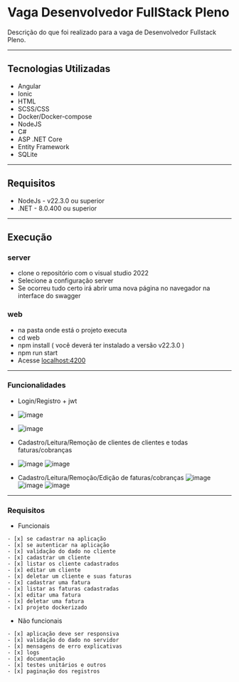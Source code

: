 # Vaga Desenvolvedor FullStack Pleno
Descrição do que foi realizado para a vaga de Desenvolvedor Fullstack Pleno.

---

## Tecnologias Utilizadas
- Angular
- Ionic
- HTML
- SCSS/CSS
- Docker/Docker-compose
- NodeJS
- C#
- ASP .NET Core
- Entity Framework
- SQLite

---

## Requisitos
- NodeJs - v22.3.0 ou superior
- .NET - 8.0.400 ou superior

---

## Execução

### server
- clone o repositório com o visual studio 2022
- Selecione a configuração server
- Se ocorreu tudo certo irá abrir uma nova página no navegador na interface do swagger

### web
- na pasta onde está o projeto executa
- cd web
- npm install ( você deverá ter instalado a versão v22.3.0 )
- npm run start
- Acesse [localhost:4200](http://localhost:4200/)

---

### Funcionalidades

- Login/Registro + jwt
- ![image](https://github.com/user-attachments/assets/8b79714a-7f20-4aeb-bace-fecb6c5dbb9b)
- ![image](https://github.com/user-attachments/assets/33d4be77-5a1d-44a2-97e1-fa46fe995cb5)

- Cadastro/Leitura/Remoção de clientes de clientes e todas faturas/cobranças
- ![image](https://github.com/user-attachments/assets/b551fa6e-7878-4353-9584-1d5aefaf8ba2)
![image](https://github.com/user-attachments/assets/8ec42f5f-68c7-47dd-a110-78bb4a6f37bf)

- Cadastro/Leitura/Remoção/Edição de faturas/cobranças
![image](https://github.com/user-attachments/assets/09b59265-cc8a-4f10-a626-f22b20fefaac)
![image](https://github.com/user-attachments/assets/07e24223-31d3-40a2-8e42-e6cf048b0398)
![image](https://github.com/user-attachments/assets/c40e2da5-7e89-4d57-b160-9ba49488d542)

---

### Requisitos

- Funcionais
```
- [x] se cadastrar na aplicação
- [x] se autenticar na aplicação
- [x] validação do dado no cliente
- [x] cadastrar um cliente
- [x] listar os cliente cadastrados
- [x] editar um cliente
- [x] deletar um cliente e suas faturas
- [x] cadastrar uma fatura
- [x] listar as faturas cadastradas
- [x] editar uma fatura
- [x] deletar uma fatura
- [x] projeto dockerizado
```

- Não funcionais
```
- [x] aplicação deve ser responsiva
- [x] validação do dado no servidor
- [x] mensagens de erro explicativas
- [x] logs
- [x] documentação
- [x] testes unitários e outros
- [x] paginação dos registros
```
